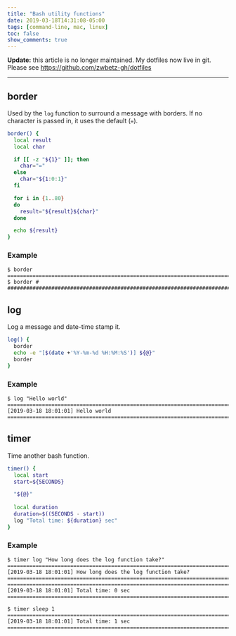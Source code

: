 ```yaml
---
title: "Bash utility functions"
date: 2019-03-18T14:31:08-05:00
tags: [command-line, mac, linux]
toc: false
show_comments: true
---
```


**Update:** this article is no longer maintained. My dotfiles now live in git. Please see https://github.com/zwbetz-gh/dotfiles

---

## border

Used by the `log` function to surround a message with borders. If no character is passed in, it uses the default (`=`).  

```bash
border() {
  local result
  local char

  if [[ -z "${1}" ]]; then
    char="="
  else
    char="${1:0:1}"
  fi 

  for i in {1..80}
  do
    result="${result}${char}"
  done

  echo ${result}
}

```

### Example

```
$ border
================================================================================
$ border #
################################################################################
```

## log

Log a message and date-time stamp it. 

```bash
log() {
  border
  echo -e "[$(date +'%Y-%m-%d %H:%M:%S')] ${@}"
  border
}
```

### Example

```
$ log "Hello world"
================================================================================
[2019-03-18 18:01:01] Hello world
================================================================================
```

## timer

Time another bash function. 

```bash
timer() {
  local start
  start=${SECONDS}

  "${@}"
  
  local duration
  duration=$((SECONDS - start))
  log "Total time: ${duration} sec"
}

```

### Example

```
$ timer log "How long does the log function take?"
================================================================================
[2019-03-18 18:01:01] How long does the log function take?
================================================================================
================================================================================
[2019-03-18 18:01:01] Total time: 0 sec
================================================================================
```

```
$ timer sleep 1
================================================================================
[2019-03-18 18:01:01] Total time: 1 sec
================================================================================
```
